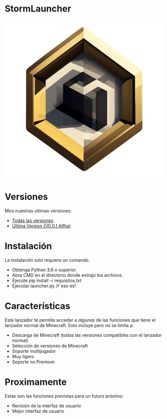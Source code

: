 # StormLauncher
![StormLauncher Icon](/img/stormlauncher_logo.png)

# Versiones
Mira nuestras ultimas versiones:
- [Todas las versiones](https://github.com/acierto-incomodo/StormLauncher/releases).
- [Ultima Version (V0.0.1 Alfha)](https://github.com/acierto-incomodo/StormLauncher/releases/tag/Alfha)

# Instalación
La instalación solo requiere un comando.
- Obtenga Python 3.6 o superior.
- Abra CMD en el directorio donde extrajo los archivos.
- Ejecute pip install -r requisitos.txt
- Ejecutar launcher.py
¡Y eso es!

# Características
Este lanzador te permite acceder a *algunas* de las funciones que tiene el lanzador normal de Minecraft. Esto incluye pero no se limita a:
- Descarga de Minecraft (todas las versiones compatibles con el lanzador normal)
- Selección de versiones de Minecraft
- Soporte multijugador
- Muy ligero
- Soporte no Premium

# Proximamente
Estas son las funciones previstas para un futuro próximo:
- Revisión de la interfaz de usuario
- Mejor interfaz de usuario

